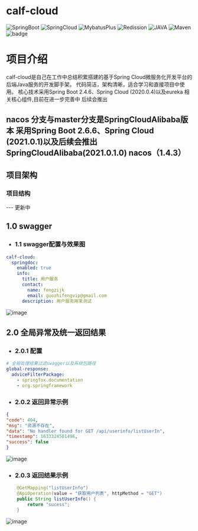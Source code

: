 # calf-cloud

![SpringBoot](https://img.shields.io/badge/SpringBoot-2.4.6-lightBlue.svg)
![SpringCloud](https://img.shields.io/badge/SpringCloud-2020.0.3-lightBlue.svg)
![MybatusPlus](https://img.shields.io/badge/mybatis--plus-3.4.5-orange)
![Redission](https://img.shields.io/badge/redission-3.16.3-orange)
![JAVA](https://img.shields.io/badge/JAVA-1.8+-brightgreen.svg)
![Maven](https://img.shields.io/badge/Maven-3.0+-green.svg)
![badge](https://img.shields.io/badge/buil-passing-green.svg)

# 项目介绍
calf-cloud是自己在工作中总结积累搭建的基于Spring Cloud微服务化开发平台的后端Java服务的开发脚手架。
 代码简洁，架构清晰，适合学习和直接项目中使用。 核心技术采用Spring Boot 2.4.6、Spring Cloud (2020.0.4)以及eureka 相关核心组件,目前在进一步完善中
 后续会推出
 
 ## nacos 分支与master分支是SpringCloudAlibaba版本 采用Spring Boot 2.6.6、Spring Cloud (2021.0.1)以及后续会推出SpringCloudAlibaba(2021.0.1.0) nacos（1.4.3）
 
## 项目架构
### 项目结构
--- 更新中

 ## 1.0 swagger 
- ### 1.1 swagger配置与效果图
```yml
calf-cloud:
  springdoc:
    enabled: true
    info:
      title: 用户服务
      contact:
        name: fengzijk
        email: guozhifengvip@gmail.com
      description: 用户服务用来测试

```
![image](https://user-images.githubusercontent.com/12505138/162611633-2be84381-91c3-4adc-9659-e15d48787781.png)



## 2.0 全局异常及统一返回结果
- ### 2.0.1 配置
```yml
# 全局处理结果过滤swagger以及系统包路径
global-response:
  adviceFilterPackage:
    - springfox.documentation
    - org.springframework
```


- ### 2.0.2 返回异常示例 

```json
{
"code": 404,
"msg": "资源不存在",
"data": "No handler found for GET /api/userinfo/listUserIn",
"timestamp": 1633324501496,
"success": false
}
```
![image](https://user-images.githubusercontent.com/12505138/135798117-0f004b1c-34f6-40a7-a427-0c77707cf14c.png)

- ### 2.0.3 返回结果示例
```java
    @GetMapping("listUserInfo")
    @ApiOperation(value = "获取用户列表", httpMethod = "GET")
    public String listUserInfo() {
        return "sucess";
    }
```
![image](https://user-images.githubusercontent.com/12505138/135798326-38027b5b-ffe4-41ea-8cf2-e47a5015dd5c.png)


